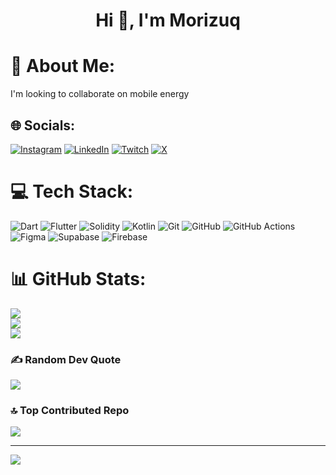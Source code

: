 <h1 align="center">Hi 👋, I'm Morizuq</h1>
<!-- <img align="right" alt="Coding" height="250" width="400" src="gifs/pg.gif"> -->

# 💫 About Me:
I'm looking to collaborate on mobile energy


## 🌐 Socials:
[![Instagram](https://img.shields.io/badge/Instagram-%23E4405F.svg?logo=Instagram&logoColor=white)](https://instagram.com/_morizuq_) [![LinkedIn](https://img.shields.io/badge/LinkedIn-%230077B5.svg?logo=linkedin&logoColor=white)](https://linkedin.com/in/morizuq) [![Twitch](https://img.shields.io/badge/Twitch-%239146FF.svg?logo=Twitch&logoColor=white)](https://twitch.tv/morizuq_) [![X](https://img.shields.io/badge/X-black.svg?logo=X&logoColor=white)](https://x.com/morizuq) 

# 💻 Tech Stack:
![Dart](https://img.shields.io/badge/dart-%230175C2.svg?style=plastic&logo=dart&logoColor=white) ![Flutter](https://img.shields.io/badge/Flutter-%2302569B.svg?style=plastic&logo=Flutter&logoColor=white) ![Solidity](https://img.shields.io/badge/Solidity-%23363636.svg?style=plastic&logo=solidity&logoColor=white) ![Kotlin](https://img.shields.io/badge/kotlin-%237F52FF.svg?style=plastic&logo=kotlin&logoColor=white) ![Git](https://img.shields.io/badge/git-%23F05033.svg?style=plastic&logo=git&logoColor=white) ![GitHub](https://img.shields.io/badge/github-%23121011.svg?style=plastic&logo=github&logoColor=white) ![GitHub Actions](https://img.shields.io/badge/github%20actions-%232671E5.svg?style=plastic&logo=githubactions&logoColor=white) ![Figma](https://img.shields.io/badge/figma-%23F24E1E.svg?style=plastic&logo=figma&logoColor=white) ![Supabase](https://img.shields.io/badge/Supabase-3ECF8E?style=plastic&logo=supabase&logoColor=white) ![Firebase](https://img.shields.io/badge/firebase-a08021?style=plastic&logo=firebase&logoColor=ffcd34) 
# 📊 GitHub Stats:
![](https://github-readme-stats.vercel.app/api?username=morizuq&theme=dark&hide_border=false&include_all_commits=false&count_private=false)<br/>
![](https://github-readme-streak-stats.herokuapp.com/?user=morizuq&theme=dark&hide_border=false)<br/>
![](https://github-readme-stats.vercel.app/api/top-langs/?username=morizuq&theme=dark&hide_border=false&include_all_commits=false&count_private=false&layout=compact)

### ✍️ Random Dev Quote
![](https://quotes-github-readme.vercel.app/api?type=horizontal&theme=dark)

### 🔝 Top Contributed Repo
![](https://github-contributor-stats.vercel.app/api?username=morizuq&limit=5&theme=dark&combine_all_yearly_contributions=true)


---
[![](https://visitcount.itsvg.in/api?id=morizuq&icon=10&color=0)](https://visitcount.itsvg.in)

<!-- Proudly created with GPRM ( https://gprm.itsvg.in ) -->
